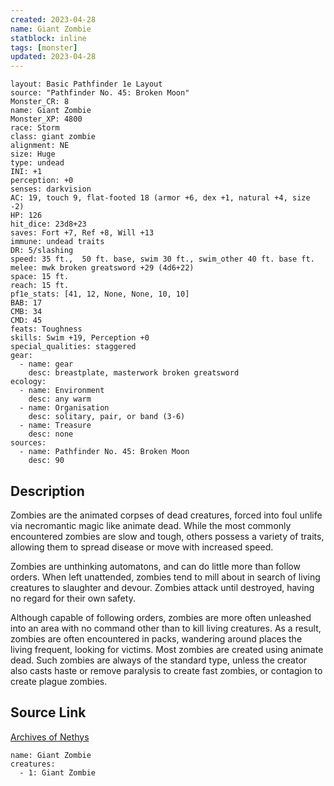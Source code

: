 ```yaml
---
created: 2023-04-28
name: Giant Zombie
statblock: inline
tags: [monster]
updated: 2023-04-28
---
```

```statblock
layout: Basic Pathfinder 1e Layout
source: "Pathfinder No. 45: Broken Moon"
Monster_CR: 8
name: Giant Zombie
Monster_XP: 4800
race: Storm
class: giant zombie
alignment: NE
size: Huge
type: undead
INI: +1
perception: +0
senses: darkvision
AC: 19, touch 9, flat-footed 18 (armor +6, dex +1, natural +4, size -2)
HP: 126
hit_dice: 23d8+23
saves: Fort +7, Ref +8, Will +13
immune: undead traits
DR: 5/slashing
speed: 35 ft.,  50 ft. base, swim 30 ft., swim_other 40 ft. base ft.
melee: mwk broken greatsword +29 (4d6+22)
space: 15 ft.
reach: 15 ft.
pf1e_stats: [41, 12, None, None, 10, 10]
BAB: 17
CMB: 34
CMD: 45
feats: Toughness
skills: Swim +19, Perception +0
special_qualities: staggered
gear:
  - name: gear
    desc: breastplate, masterwork broken greatsword
ecology:
  - name: Environment
    desc: any warm
  - name: Organisation
    desc: solitary, pair, or band (3-6)
  - name: Treasure
    desc: none
sources:
  - name: Pathfinder No. 45: Broken Moon
    desc: 90
```
## Description
Zombies are the animated corpses of dead creatures, forced into foul unlife via necromantic magic like animate dead. While the most commonly encountered zombies are slow and tough, others possess a variety of traits, allowing them to spread disease or move with increased speed.

Zombies are unthinking automatons, and can do little more than follow orders. When left unattended, zombies tend to mill about in search of living creatures to slaughter and devour. Zombies attack until destroyed, having no regard for their own safety.

Although capable of following orders, zombies are more often unleashed into an area with no command other than to kill living creatures. As a result, zombies are often encountered in packs, wandering around places the living frequent, looking for victims. Most zombies are created using animate dead. Such zombies are always of the standard type, unless the creator also casts haste or remove paralysis to create fast zombies, or contagion to create plague zombies.
## Source Link
[Archives of Nethys](https://aonprd.com/MonsterDisplay.aspx?ItemName=Giant%20Zombie)
```encounter-table
name: Giant Zombie
creatures:
  - 1: Giant Zombie
```
